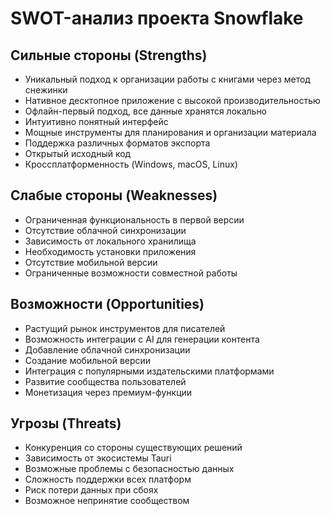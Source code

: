 # SWOT-анализ проекта Snowflake

## Сильные стороны (Strengths)

- Уникальный подход к организации работы с книгами через метод снежинки
- Нативное десктопное приложение с высокой производительностью
- Офлайн-первый подход, все данные хранятся локально
- Интуитивно понятный интерфейс
- Мощные инструменты для планирования и организации материала
- Поддержка различных форматов экспорта
- Открытый исходный код
- Кроссплатформенность (Windows, macOS, Linux)

## Слабые стороны (Weaknesses)

- Ограниченная функциональность в первой версии
- Отсутствие облачной синхронизации
- Зависимость от локального хранилища
- Необходимость установки приложения
- Отсутствие мобильной версии
- Ограниченные возможности совместной работы

## Возможности (Opportunities)

- Растущий рынок инструментов для писателей
- Возможность интеграции с AI для генерации контента
- Добавление облачной синхронизации
- Создание мобильной версии
- Интеграция с популярными издательскими платформами
- Развитие сообщества пользователей
- Монетизация через премиум-функции

## Угрозы (Threats)

- Конкуренция со стороны существующих решений
- Зависимость от экосистемы Tauri
- Возможные проблемы с безопасностью данных
- Сложность поддержки всех платформ
- Риск потери данных при сбоях
- Возможное непринятие сообществом
